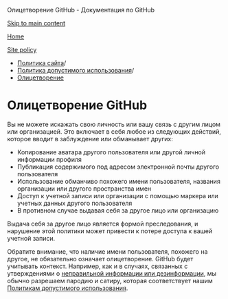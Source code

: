Олицетворение GitHub - Документация по GitHub

[Skip to main content](#main-content)

[Home](/ru)

[Site policy](/ru/site-policy)

* [Политика сайта](/ru/site-policy)/
* [Политика допустимого использования](/ru/site-policy/acceptable-use-policies)/
* [Олицетворение](/ru/site-policy/acceptable-use-policies/github-impersonation)

Олицетворение GitHub
==========

Вы не можете искажать свою личность или вашу связь с другим лицом или организацией. Это включает в себя любое из следующих действий, которое вводит в заблуждение или обманывает других:

* Копирование аватара другого пользователя или другой личной информации профиля
* Публикация содержимого под адресом электронной почты другого пользователя
* Использование обманчиво похожего имени пользователя, названия организации или другого пространства имен
* Доступ к учетной записи или организации с помощью маркера или учетных данных другого пользователя
* В противном случае выдавая себя за другое лицо или организацию

Выдача себя за другое лицо является формой преследования, и нарушение этой политики может привести к потере доступа к вашей учетной записи.

Обратите внимание, что наличие имени пользователя, похожего на другое, не обязательно означает олицетворение. GitHub будет учитывать контекст. Например, как и в случаях, связанных с утверждениями о [неправильной информации или дезинформации](/ru/site-policy/acceptable-use-policies/github-misinformation-and-disinformation), мы обычно разрешаем пародию и сатиру, которая соответствует нашим [Политикам допустимого использования](/ru/site-policy/acceptable-use-policies/github-acceptable-use-policies).
